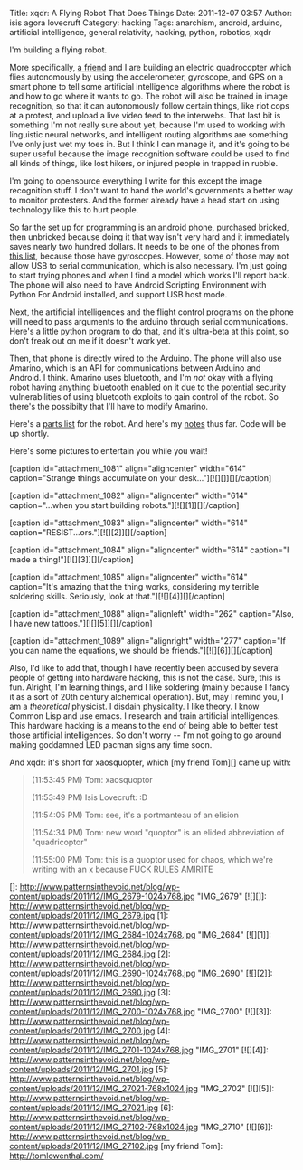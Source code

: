 Title: xqdr: A Flying Robot That Does Things
Date: 2011-12-07 03:57
Author: isis agora lovecruft
Category: hacking
Tags: anarchism, android, arduino, artificial intelligence, general relativity, hacking, python, robotics, xqdr

I'm building a flying robot.

More specifically, [a friend][] and I are building an electric quadrocopter
which flies autonomously by using the accelerometer, gyroscope, and GPS on a
smart phone to tell some artificial intelligence algorithms where the robot is
and how to go where it wants to go. The robot will also be trained in image
recognition, so that it can autonomously follow certain things, like riot cops
at a protest, and upload a live video feed to the interwebs. That last bit is
something I'm not really sure about yet, because I'm used to working with
linguistic neural networks, and intelligent routing algorithms are something
I've only just wet my toes in. But I think I can manage it, and it's going to
be super useful because the image recognition software could be used to find
all kinds of things, like lost hikers, or injured people in trapped in rubble.

I'm going to opensource everything I write for this except the image
recognition stuff. I don't want to hand the world's governments a better way
to monitor protesters. And the former already have a head start on using
technology like this to hurt people.

So far the set up for programming is an android phone, purchased bricked, then
unbricked because doing it that way isn't very hard and it immediately saves
nearly two hundred dollars. It needs to be one of the phones from [this
list][], because those have gyroscopes. However, some of those may not allow
USB to serial communication, which is also necessary. I'm just going to start
trying phones and when I find a model which works I'll report back. The phone
will also need to have Android Scripting Environment with Python For Android
installed, and support USB host mode.

Next, the artificial intelligences and the flight control programs on the
phone will need to pass arguments to the arduino through serial
communications. Here's a little python program to do that, and it's ultra-beta
at this point, so don't freak out on me if it doesn't work yet.

Then, that phone is directly wired to the Arduino. The phone will also use
Amarino, which is an API for communications between Arduino and Android. I
think. Amarino uses bluetooth, and I'm *not* okay with a flying robot having
anything bluetooth enabled on it due to the potential security vulnerabilities
of using bluetooth exploits to gain control of the robot. So there's the
possibilty that I'll have to modify Amarino.

Here's a [parts list][] for the robot. And here's my [notes][] thus far.  Code
will be up shortly.

Here's some pictures to entertain you while you wait!

[caption id="attachment\_1081" align="aligncenter" width="614"
caption="Strange things accumulate on your desk..."][![][]][][/caption]

[caption id="attachment\_1082" align="aligncenter" width="614"
caption="...when you start building robots."][![][1]][][/caption]

[caption id="attachment\_1083" align="aligncenter" width="614"
caption="RESIST...ors."][![][2]][][/caption]

[caption id="attachment\_1084" align="aligncenter" width="614"
caption="I made a thing!"][![][3]][][/caption]

[caption id="attachment\_1085" align="aligncenter" width="614"
caption="It's amazing that the thing works, considering my terrible
soldering skills. Seriously, look at that."][![][4]][][/caption]

[caption id="attachment\_1088" align="alignleft" width="262"
caption="Also, I have new tattoos."][![][5]][][/caption]

[caption id="attachment\_1089" align="alignright" width="277"
caption="If you can name the equations, we should be
friends."][![][6]][][/caption] 

Also, I'd like to add that, though I have recently been accused by several
people of getting into hardware hacking, this is not the case.  Sure, this is
fun. Alright, I'm learning things, and I like soldering (mainly because I
fancy it as a sort of 20th century alchemical operation). But, may I remind
you, I am a *theoretical* physicist. I disdain physicality. I like theory. I
know Common Lisp and use emacs. I research and train artificial
intelligences. This hardware hacking is a means to the end of being able to
better test those artificial intelligences. So don't worry -- I'm not going to
go around making goddamned LED pacman signs any time soon.

And xqdr: it's short for xaosquopter, which [my friend Tom][] came up with:

> (11:53:45 PM) Tom: xaosquoptor
>
> (11:53:49 PM) Isis Lovecruft: :D
>
> (11:54:05 PM) Tom: see, it's a portmanteau of an elision
>
> (11:54:34 PM) Tom: new word "quoptor" is an elided abbreviation of
> "quadricoptor"
>
> (11:55:00 PM) Tom: this is a quoptor used for chaos, which we're
> writing with an x because FUCK RULES AMIRITE

  [a friend]: http://www.polyto.pe/
  [this list]: http://androidforums.com/android-lounge/308045-androids-gyros.html
  [parts list]: http://www.patternsinthevoid.net/blog/wp-content/uploads/2011/12/partslist.txt
  [notes]: http://www.patternsinthevoid.net/blog/wp-content/uploads/2011/12/notes.txt
  []: http://www.patternsinthevoid.net/blog/wp-content/uploads/2011/12/IMG_2679-1024x768.jpg
    "IMG_2679"
  [![][]]: http://www.patternsinthevoid.net/blog/wp-content/uploads/2011/12/IMG_2679.jpg
  [1]: http://www.patternsinthevoid.net/blog/wp-content/uploads/2011/12/IMG_2684-1024x768.jpg
    "IMG_2684"
  [![][1]]: http://www.patternsinthevoid.net/blog/wp-content/uploads/2011/12/IMG_2684.jpg
  [2]: http://www.patternsinthevoid.net/blog/wp-content/uploads/2011/12/IMG_2690-1024x768.jpg
    "IMG_2690"
  [![][2]]: http://www.patternsinthevoid.net/blog/wp-content/uploads/2011/12/IMG_2690.jpg
  [3]: http://www.patternsinthevoid.net/blog/wp-content/uploads/2011/12/IMG_2700-1024x768.jpg
    "IMG_2700"
  [![][3]]: http://www.patternsinthevoid.net/blog/wp-content/uploads/2011/12/IMG_2700.jpg
  [4]: http://www.patternsinthevoid.net/blog/wp-content/uploads/2011/12/IMG_2701-1024x768.jpg
    "IMG_2701"
  [![][4]]: http://www.patternsinthevoid.net/blog/wp-content/uploads/2011/12/IMG_2701.jpg
  [5]: http://www.patternsinthevoid.net/blog/wp-content/uploads/2011/12/IMG_27021-768x1024.jpg
    "IMG_2702"
  [![][5]]: http://www.patternsinthevoid.net/blog/wp-content/uploads/2011/12/IMG_27021.jpg
  [6]: http://www.patternsinthevoid.net/blog/wp-content/uploads/2011/12/IMG_27102-768x1024.jpg
    "IMG_2710"
  [![][6]]: http://www.patternsinthevoid.net/blog/wp-content/uploads/2011/12/IMG_27102.jpg
  [my friend Tom]: http://tomlowenthal.com/
